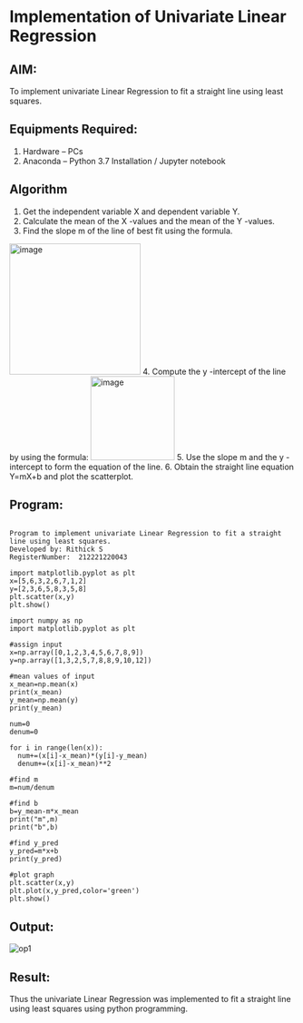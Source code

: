 # Implementation of Univariate Linear Regression
## AIM:
To implement univariate Linear Regression to fit a straight line using least squares.

## Equipments Required:
1. Hardware – PCs
2. Anaconda – Python 3.7 Installation / Jupyter notebook

## Algorithm
1. Get the independent variable X and dependent variable Y.
2. Calculate the mean of the X -values and the mean of the Y -values.
3. Find the slope m of the line of best fit using the formula. 
<img width="231" alt="image" src="https://user-images.githubusercontent.com/93026020/192078527-b3b5ee3e-992f-46c4-865b-3b7ce4ac54ad.png">
4. Compute the y -intercept of the line by using the formula:
<img width="148" alt="image" src="https://user-images.githubusercontent.com/93026020/192078545-79d70b90-7e9d-4b85-9f8b-9d7548a4c5a4.png">
5. Use the slope m and the y -intercept to form the equation of the line.
6. Obtain the straight line equation Y=mX+b and plot the scatterplot.

## Program:
```

Program to implement univariate Linear Regression to fit a straight line using least squares.
Developed by: Rithick S
RegisterNumber:  212221220043

import matplotlib.pyplot as plt
x=[5,6,3,2,6,7,1,2]
y=[2,3,6,5,8,3,5,8]
plt.scatter(x,y)
plt.show()

import numpy as np
import matplotlib.pyplot as plt

#assign input
x=np.array([0,1,2,3,4,5,6,7,8,9])
y=np.array([1,3,2,5,7,8,8,9,10,12])

#mean values of input
x_mean=np.mean(x)
print(x_mean)
y_mean=np.mean(y)
print(y_mean)

num=0
denum=0

for i in range(len(x)):
  num+=(x[i]-x_mean)*(y[i]-y_mean)
  denum+=(x[i]-x_mean)**2

#find m
m=num/denum

#find b
b=y_mean-m*x_mean
print("m",m)
print("b",b)

#find y_pred
y_pred=m*x+b
print(y_pred)

#plot graph
plt.scatter(x,y)
plt.plot(x,y_pred,color='green')
plt.show() 
```

## Output:
![op1](https://user-images.githubusercontent.com/117006918/198871218-f48e2dc5-1598-40c6-8e4a-1fdbd63d7817.png)


## Result:
Thus the univariate Linear Regression was implemented to fit a straight line using least squares using python programming.
